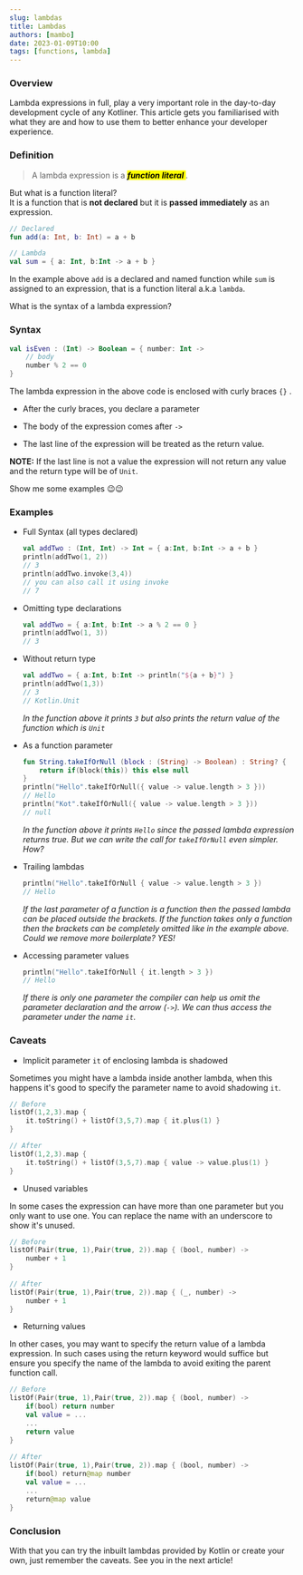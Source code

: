 ```yaml
---
slug: lambdas
title: Lambdas
authors: [mambo]
date: 2023-01-09T10:00
tags: [functions, lambda]
---
```

### Overview

Lambda expressions in full, play a very important role in the day-to-day development cycle of any Kotliner. This article gets you familiarised with what they are and how to use them to better enhance your developer experience.

### Definition

> A lambda expression is a ***<mark> function literal </mark>*** . 
 
But what is a function literal?  
It is a function that is **not declared** but it is **passed immediately** as an expression.

```kotlin
// Declared
fun add(a: Int, b: Int) = a + b

// Lambda
val sum = { a: Int, b:Int -> a + b }
```

In the example above `add` is a declared and named function while `sum` is assigned to an expression, that is a function literal a.k.a `lambda`. 

What is the syntax of a lambda expression?

### Syntax

```kotlin
val isEven : (Int) -> Boolean = { number: Int -> 
    // body
    number % 2 == 0
}
```

The lambda expression in the above code is enclosed with curly braces `{}` .

* After the curly braces, you declare a parameter
    
* The body of the expression comes after `->`
    
* The last line of the expression will be treated as the return value.
    

**NOTE:** If the last line is not a value the expression will not return any value and the return type will be of `Unit`. 

Show me some examples 😉😉	

### Examples

* Full Syntax (all types declared)
    
    ```kotlin
    val addTwo : (Int, Int) -> Int = { a:Int, b:Int -> a + b }
    println(addTwo(1, 2))
    // 3
    println(addTwo.invoke(3,4)) 
    // you can also call it using invoke
    // 7
    ```
    
* Omitting type declarations
    
    ```kotlin
    val addTwo = { a:Int, b:Int -> a % 2 == 0 }
    println(addTwo(1, 3))
    // 3
    ```
    
* Without return type
    
    ```kotlin
    val addTwo = { a:Int, b:Int -> println("${a + b}") }
    println(addTwo(1,3))
    // 3
    // Kotlin.Unit
    ```
    
    *In the function above it prints `3` but also prints the return value of the function which is `Unit`*
    
* As a function parameter
    
    ```kotlin
    fun String.takeIfOrNull (block : (String) -> Boolean) : String? {
        return if(block(this)) this else null
    }
    println("Hello".takeIfOrNull({ value -> value.length > 3 }))
    // Hello
    println("Kot".takeIfOrNull({ value -> value.length > 3 }))
    // null
    ```
    
    *In the function above it prints `Hello` since the passed lambda expression returns true. But we can write the call for `takeIfOrNull` even simpler. How?*
    
* Trailing lambdas
    
    ```kotlin
    println("Hello".takeIfOrNull { value -> value.length > 3 })
    // Hello
    ```
    
    *If the last parameter of a function is a function then the passed lambda can be placed outside the brackets. If the function takes only a function then the brackets can be completely omitted like in the example above. Could we remove more boilerplate? YES!*
    
* Accessing parameter values
    
    ```kotlin
    println("Hello".takeIfOrNull { it.length > 3 })
    // Hello
    ```
    
    *If there is only one parameter the compiler can help us omit the parameter declaration and the arrow (`->`). We can thus access the parameter under the name `it`.*
    

### Caveats

* Implicit parameter `it` of enclosing lambda is shadowed
    
Sometimes you might have a lambda inside another lambda, when this happens it's good to specify the parameter name to avoid shadowing `it`.
    
```kotlin
// Before
listOf(1,2,3).map { 
    it.toString() + listOf(3,5,7).map { it.plus(1) } 
}

// After
listOf(1,2,3).map { 
    it.toString() + listOf(3,5,7).map { value -> value.plus(1) } 
}
```
    
* Unused variables
    
In some cases the expression can have more than one parameter but you only want to use one. You can replace the name with an underscore to show it's unused.
    
```kotlin
// Before
listOf(Pair(true, 1),Pair(true, 2)).map { (bool, number) -> 
    number + 1 
}
    
// After
listOf(Pair(true, 1),Pair(true, 2)).map { (_, number) -> 
    number + 1 
}
```
    
* Returning values
    
In other cases, you may want to specify the return value of a lambda expression. In such cases using the return keyword would suffice but ensure you specify the name of the lambda to avoid exiting the parent function call.
    
```kotlin
// Before
listOf(Pair(true, 1),Pair(true, 2)).map { (bool, number) -> 
    if(bool) return number
    val value = ...
    ...
    return value     
}
    
// After
listOf(Pair(true, 1),Pair(true, 2)).map { (bool, number) -> 
    if(bool) return@map number
    val value = ...
    ...
    return@map value     
}
```
    

### Conclusion

With that you can try the inbuilt lambdas provided by Kotlin or create your own, just remember the caveats. See you in the next article!
